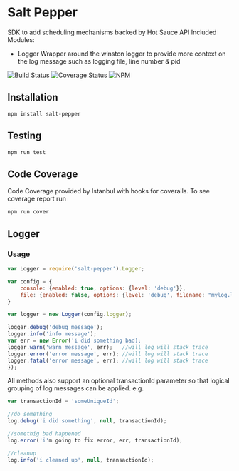 # Salt Pepper

SDK to add scheduling mechanisms backed by Hot Sauce API
Included Modules: 
* Logger
Wrapper around the winston logger to provide more context on the log message such as logging file, line number & pid
 

[![Build Status](https://travis-ci.org/GannettDigital/SpiceRack.svg?branch=master)](https://travis-ci.org/GannettDigital/SpiceRack)
[![Coverage Status](https://coveralls.io/repos/GannettDigital/SpiceRack/badge.svg?branch=master&service=github)](https://coveralls.io/github/GannettDigital/SpiceRack?branch=master)
[![NPM](https://nodei.co/npm/salt-pepper.png?downloads=true&downloadRank=true&stars=true)](https://nodei.co/npm/salt-pepper/)

## Installation
```npm install salt-pepper```

## Testing
```npm run test```
 
## Code Coverage
Code Coverage provided by Istanbul with hooks for coveralls.  To see coverage report run

```
npm run cover
```


## Logger
### Usage
```javascript
var Logger = require('salt-pepper').Logger;

var config = {
    console: {enabled: true, options: {level: 'debug'}},
    file: {enabled: false, options: {level: 'debug', filename: "mylog.log"}}
}

var logger = new Logger(config.logger);

logger.debug('debug message');
logger.info('info message');
var err = new Error('i did something bad);
logger.warn('warn message', err);   //will log will stack trace
logger.error('error message', err); //will log will stack trace
logger.fatal('error message', err); //will log will stack trace
});

```

All methods also support an optional transactionId parameter so that logical grouping of log messages can be applied. 
e.g. 
```javascript
var transactionId = 'someUniqueId';

//do something
log.debug('i did something', null, transactionId);

//somethig bad happened
log.error('i'm going to fix error, err, transactionId);

//cleanup
log.info('i cleaned up', null, transactionId);

```